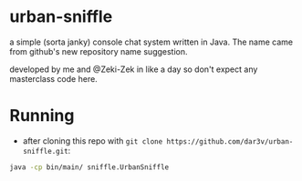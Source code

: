 # urban-sniffle

a simple (sorta janky) console chat system written in Java. The name came from github's new repository name suggestion.

developed by me and @Zeki-Zek in like a day so don't expect any masterclass code here.

# Running
- after cloning this repo with `git clone https://github.com/dar3v/urban-sniffle.git`:
```sh
java -cp bin/main/ sniffle.UrbanSniffle

```

